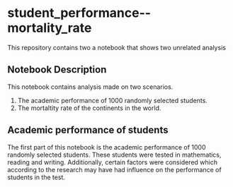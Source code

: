 #  student_performance--mortality_rate
 This repository contains two a notebook that shows two unrelated analysis

##  Notebook Description
This notebook contains analysis made on two scenarios.
1. The academic performance of 1000 randomly selected students.
2. The mortaltity rate of the continents in the world.

## Academic performance of students
The first part of this notebook is the academic performance of 1000 randomly selected students.
These students were tested in mathematics, reading and writing.
Additionally, certain factors were considered which according to the research may have had influence on the performance of students in the test.